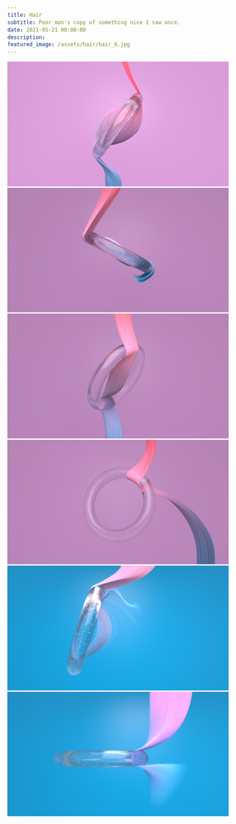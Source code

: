 ```yaml
---
title: Hair
subtitle: Poor man's copy of something nice I saw once.
date: 2021-05-21 00:00:00
description: 
featured_image: /assets/hair/hair_6.jpg
---
```


<div class="gallery" data-columns="2">
    <img src="/assets/hair/hair_6.jpg">
    <img src="/assets/hair/hair_1.jpg">
    <img src="/assets/hair/hair_2.jpg">
    <img src="/assets/hair/hair_3.jpg">
    <img src="/assets/hair/hair_4.jpg">
    <img src="/assets/hair/hair_5.jpg">
</div>
